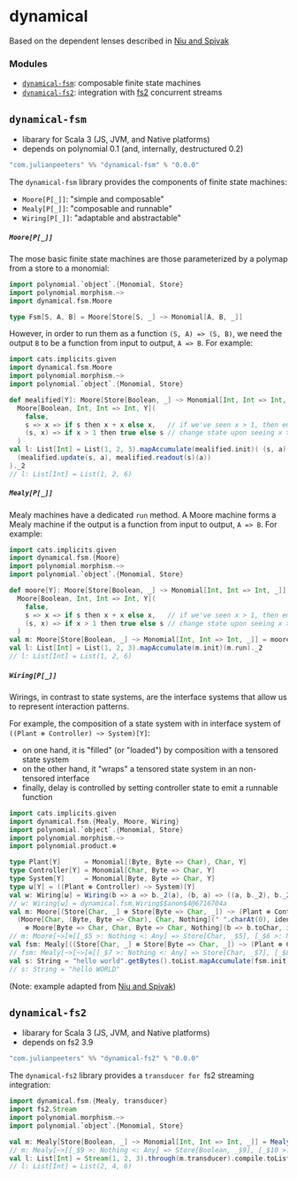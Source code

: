 # dynamical
Based on the dependent lenses described in [Niu and Spivak](https://topos.site/poly-book.pdf)

### Modules
 - [`dynamical-fsm`](#dynamical-fsm): composable finite state machines
 - [`dynamical-fs2`](#dynamical-fs2): integration with [fs2](https://fs2.io/#/) concurrent streams

## `dynamical-fsm`
 - libarary for Scala 3 (JS, JVM, and Native platforms)
 - depends on polynomial 0.1 (and, internally, destructured 0.2)
 
```scala
"com.julianpeeters" %% "dynamical-fsm" % "0.0.0"
```

The `dynamical-fsm` library provides the components of finite state machines:
 - `Moore[P[_]]`: "simple and composable"
 - `Mealy[P[_]]`: "composable and runnable"
 - `Wiring[P[_]]`: "adaptable and abstractable"

##### `Moore[P[_]]`

The mose basic finite state machines are those parameterized by a polymap from
a store to a monomial:

```scala
import polynomial.`object`.{Monomial, Store}
import polynomial.morphism.~>
import dynamical.fsm.Moore

type Fsm[S, A, B] = Moore[Store[S, _] ~> Monomial[A, B, _]]
```

However, in order to run them as a function `(S, A) => (S, B)`, we need the
output `B` to be a function from input to output, `A => B`. For example:

```scala
import cats.implicits.given
import dynamical.fsm.Moore
import polynomial.morphism.~>
import polynomial.`object`.{Monomial, Store}

def mealified[Y]: Moore[Store[Boolean, _] ~> Monomial[Int, Int => Int, _]] =
  Moore[Boolean, Int, Int => Int, Y](
    false,
    s => x => if s then x + x else x,   // if we've seen x > 1, then emit 2x
    (s, x) => if x > 1 then true else s // change state upon seeing x > 1
  )
val l: List[Int] = List(1, 2, 3).mapAccumulate(mealified.init)( (s, a) =>
  (mealified.update(s, a), mealified.readout(s)(a))  
)._2
// l: List[Int] = List(1, 2, 6)
```

##### `Mealy[P[_]]`

Mealy machines have a dedicated `run` method. A Moore machine forms a Mealy machine if the output is a function from input to output,
`A => B`. For example:

```scala
import cats.implicits.given
import dynamical.fsm.{Moore}
import polynomial.morphism.~>
import polynomial.`object`.{Monomial, Store}

def moore[Y]: Moore[Store[Boolean, _] ~> Monomial[Int, Int => Int, _]] =
  Moore[Boolean, Int, Int => Int, Y](
    false,
    s => x => if s then x + x else x,   // if we've seen x > 1, then emit 2x
    (s, x) => if x > 1 then true else s // change state upon seeing x > 1
  )
val m: Moore[Store[Boolean, _] ~> Monomial[Int, Int => Int, _]] = moore.asMealy
val l: List[Int] = List(1, 2, 3).mapAccumulate(m.init)(m.run)._2
// l: List[Int] = List(1, 2, 6)
```


##### `Wiring[P[_]]`

Wirings, in contrast to state systems, are the interface systems that allow us
to represent interaction patterns.

For example, the composition of a state system with in interface system of
`((Plant ⊗ Controller) ~> System)[Y]`:
  - on one hand, it is "filled" (or "loaded") by composition with a tensored state system
  - on the other hand, it "wraps" a tensored state system in an non-tensored interface
  - finally, delay is controlled by setting controller state to emit a runnable function

```scala
import cats.implicits.given
import dynamical.fsm.{Mealy, Moore, Wiring}
import polynomial.`object`.{Monomial, Store}
import polynomial.morphism.~>
import polynomial.product.⊗

type Plant[Y]      = Monomial[(Byte, Byte => Char), Char, Y]
type Controller[Y] = Monomial[Char, Byte => Char, Y]
type System[Y]     = Monomial[Byte, Byte => Char, Y]
type ω[Y] = ((Plant ⊗ Controller) ~> System)[Y]
val w: Wiring[ω] = Wiring(b => a => b._2(a), (b, a) => ((a, b._2), b._2(a)))
// w: Wiring[ω] = dynamical.fsm.Wiring$$anon$4@6716704a
val m: Moore[(Store[Char, _] ⊗ Store[Byte => Char, _]) ~> (Plant ⊗ Controller)] =
  (Moore[Char, (Byte, Byte => Char), Char, Nothing](" ".charAt(0), identity, (s, i) => i._2(i._1))
    ⊗ Moore[Byte => Char, Char, Byte => Char, Nothing](b => b.toChar, identity, (f, i) => if i != ' ' then f else b => b.toChar.toUpper))
// m: Moore[~>[⊗[[_$5 >: Nothing <: Any] => Store[Char, _$5], [_$6 >: Nothing <: Any] => Store[Function1[Byte, Char], _$6]], ⊗[Plant, Controller]]] = dynamical.fsm.Moore$$anon$18@1d564743
val fsm: Mealy[((Store[Char, _] ⊗ Store[Byte => Char, _]) ~> (Plant ⊗ Controller) ~> System)] = m.andThen(w).asMealy
// fsm: Mealy[~>[~>[⊗[[_$7 >: Nothing <: Any] => Store[Char, _$7], [_$8 >: Nothing <: Any] => Store[Function1[Byte, Char], _$8]], ⊗[Plant, Controller]], System]] = dynamical.fsm.Moore$$anon$14@7602c1eb
val s: String = "hello world".getBytes().toList.mapAccumulate(fsm.init)(fsm.run)._2.mkString
// s: String = "hello WORLD"
```

(Note: example adapted from [Niu and Spivak](https://topos.site/poly-book.pdf))

## `dynamical-fs2`
 - libarary for Scala 3 (JS, JVM, and Native platforms)
 - depends on fs2 3.9
 
```scala
"com.julianpeeters" %% "dynamical-fs2" % "0.0.0"
```

The `dynamical-fs2` library provides a `transducer for `fs2 streaming integration:

```scala
import dynamical.fsm.{Mealy, transducer}
import fs2.Stream
import polynomial.morphism.~>
import polynomial.`object`.{Monomial, Store}

val m: Mealy[Store[Boolean, _] ~> Monomial[Int, Int => Int, _]] = Mealy(false, s => i => i + i, (s, i) => s)
// m: Mealy[~>[[_$9 >: Nothing <: Any] => Store[Boolean, _$9], [_$10 >: Nothing <: Any] => Monomial[Int, Function1[Int, Int], _$10]]] = dynamical.fsm.Mealy$$anon$2@41f02929
val l: List[Int] = Stream(1, 2, 3).through(m.transducer).compile.toList
// l: List[Int] = List(2, 4, 6)
```